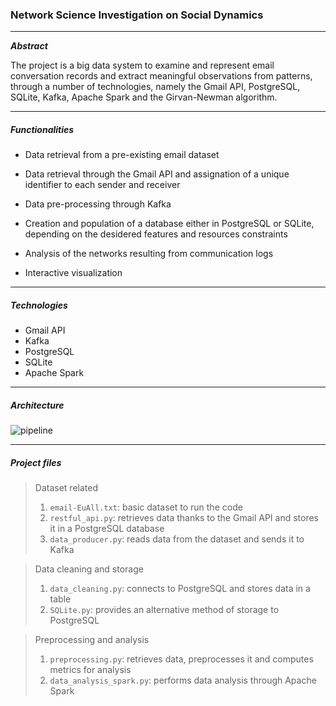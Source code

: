 ### Network Science Investigation on Social Dynamics

---
***Abstract***

The project is a big data system to examine and represent email conversation records and extract meaningful observations from patterns, through a number of technologies, namely the Gmail API, PostgreSQL, SQLite, Kafka, Apache Spark and the Girvan-Newman algorithm.

---

##### Functionalities

- Data retrieval from a pre-existing email dataset
  
- Data retrieval through the Gmail API and assignation of a unique identifier to each sender and receiver

- Data pre-processing through Kafka
  
- Creation and population of a database either in PostgreSQL or SQLite, depending on the desidered features and resources constraints

- Analysis of the networks resulting from communication logs

- Interactive visualization

---

##### Technologies

+ Gmail API
+ Kafka
+ PostgreSQL
+ SQLite
+ Apache Spark


---

##### Architecture

![pipeline](https://github.com/saimasharleen/BDT2023-Group11/assets/126952273/088d3381-ed7b-45de-984f-215619070062)

---

##### Project files

> Dataset related
> 
> 1. `email-EuAll.txt`: basic dataset to run the code
> 2. `restful_api.py`: retrieves data thanks to the Gmail API and stores it in a PostgreSQL database
> 3. `data_producer.py`: reads data from the dataset and sends it to Kafka

> Data cleaning and storage
>
> 1. `data_cleaning.py`: connects to PostgreSQL and stores data in a table
> 2. `SQLite.py`: provides an alternative method of storage to PostgreSQL

> Preprocessing and analysis
>
> 1. `preprocessing.py`: retrieves data, preprocesses it and computes metrics for analysis
> 2. `data_analysis_spark.py`: performs data analysis through Apache Spark




